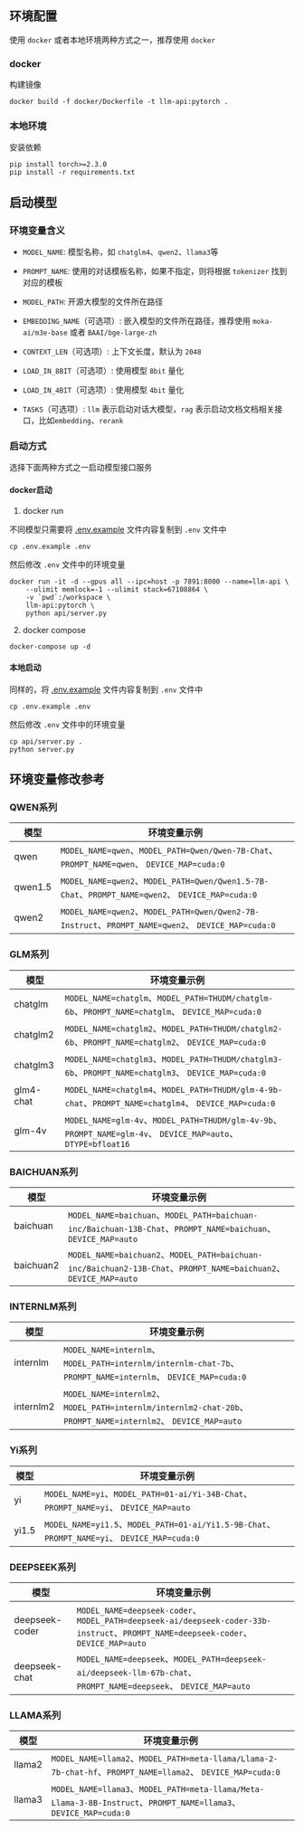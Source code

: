 ## 环境配置

使用 `docker` 或者本地环境两种方式之一，推荐使用 `docker`

### docker

构建镜像

```shell
docker build -f docker/Dockerfile -t llm-api:pytorch .
```

### 本地环境

安装依赖

```shell
pip install torch>=2.3.0
pip install -r requirements.txt
```

## 启动模型

### 环境变量含义

+ `MODEL_NAME`: 模型名称，如 `chatglm4`、`qwen2`、`llama3`等


+ `PROMPT_NAME`: 使用的对话模板名称，如果不指定，则将根据 `tokenizer` 找到对应的模板


+ `MODEL_PATH`: 开源大模型的文件所在路径


+ `EMBEDDING_NAME`（可选项）: 嵌入模型的文件所在路径，推荐使用 `moka-ai/m3e-base` 或者 `BAAI/bge-large-zh`


+ `CONTEXT_LEN`（可选项）: 上下文长度，默认为 `2048`


+ `LOAD_IN_8BIT`（可选项）: 使用模型 `8bit` 量化


+ `LOAD_IN_4BIT`（可选项）: 使用模型 `4bit` 量化


+ `TASKS`（可选项）: `llm` 表示启动对话大模型，`rag` 表示启动文档文档相关接口，比如`embedding`、`rerank`


### 启动方式

选择下面两种方式之一启动模型接口服务


#### docker启动

1. docker run

不同模型只需要将 [.env.example](../.env.example) 文件内容复制到 `.env` 文件中

```shell
cp .env.example .env
```

然后修改 `.env` 文件中的环境变量


```shell
docker run -it -d --gpus all --ipc=host -p 7891:8000 --name=llm-api \
    --ulimit memlock=-1 --ulimit stack=67108864 \
    -v `pwd`:/workspace \
    llm-api:pytorch \
    python api/server.py
```

2. docker compose

```shell
docker-compose up -d
```

#### 本地启动

同样的，将 [.env.example](../.env.example) 文件内容复制到 `.env` 文件中

```shell
cp .env.example .env
```

然后修改 `.env` 文件中的环境变量

```shell
cp api/server.py .
python server.py
```


## 环境变量修改参考

### QWEN系列

| 模型      | 环境变量示例                                                                                          |
|---------|-------------------------------------------------------------------------------------------------|
| qwen    | `MODEL_NAME=qwen`、`MODEL_PATH=Qwen/Qwen-7B-Chat`、`PROMPT_NAME=qwen`、 `DEVICE_MAP=cuda:0`        |
| qwen1.5 | `MODEL_NAME=qwen2`、`MODEL_PATH=Qwen/Qwen1.5-7B-Chat`、`PROMPT_NAME=qwen2`、 `DEVICE_MAP=cuda:0`   |
| qwen2   | `MODEL_NAME=qwen2`、`MODEL_PATH=Qwen/Qwen2-7B-Instruct`、`PROMPT_NAME=qwen2`、 `DEVICE_MAP=cuda:0` |


### GLM系列

| 模型        | 环境变量示例                                                                                                     |
|-----------|------------------------------------------------------------------------------------------------------------|
| chatglm   | `MODEL_NAME=chatglm`、`MODEL_PATH=THUDM/chatglm-6b`、`PROMPT_NAME=chatglm`、 `DEVICE_MAP=cuda:0`              |
| chatglm2  | `MODEL_NAME=chatglm2`、`MODEL_PATH=THUDM/chatglm2-6b`、`PROMPT_NAME=chatglm2`、 `DEVICE_MAP=cuda:0`           |
| chatglm3  | `MODEL_NAME=chatglm3`、`MODEL_PATH=THUDM/chatglm3-6b`、`PROMPT_NAME=chatglm3`、 `DEVICE_MAP=cuda:0`           |
| glm4-chat | `MODEL_NAME=chatglm4`、`MODEL_PATH=THUDM/glm-4-9b-chat`、`PROMPT_NAME=chatglm4`、 `DEVICE_MAP=cuda:0`         |
| glm-4v    | `MODEL_NAME=glm-4v`、`MODEL_PATH=THUDM/glm-4v-9b`、`PROMPT_NAME=glm-4v`、 `DEVICE_MAP=auto`、 `DTYPE=bfloat16` |


### BAICHUAN系列

| 模型        | 环境变量示例                                                                                                         |
|-----------|----------------------------------------------------------------------------------------------------------------|
| baichuan  | `MODEL_NAME=baichuan`、`MODEL_PATH=baichuan-inc/Baichuan-13B-Chat`、`PROMPT_NAME=baichuan`、 `DEVICE_MAP=auto`    |
| baichuan2 | `MODEL_NAME=baichuan2`、`MODEL_PATH=baichuan-inc/Baichuan2-13B-Chat`、`PROMPT_NAME=baichuan2`、 `DEVICE_MAP=auto` |


### INTERNLM系列

| 模型        | 环境变量示例                                                                                                     |
|-----------|------------------------------------------------------------------------------------------------------------|
| internlm  | `MODEL_NAME=internlm`、`MODEL_PATH=internlm/internlm-chat-7b`、`PROMPT_NAME=internlm`、 `DEVICE_MAP=cuda:0`   |
| internlm2 | `MODEL_NAME=internlm2`、`MODEL_PATH=internlm/internlm2-chat-20b`、`PROMPT_NAME=internlm2`、 `DEVICE_MAP=auto` |


### Yi系列

| 模型    | 环境变量示例                                                                                    |
|-------|-------------------------------------------------------------------------------------------|
| yi    | `MODEL_NAME=yi`、`MODEL_PATH=01-ai/Yi-34B-Chat`、`PROMPT_NAME=yi`、 `DEVICE_MAP=auto`        |
| yi1.5 | `MODEL_NAME=yi1.5`、`MODEL_PATH=01-ai/Yi1.5-9B-Chat`、`PROMPT_NAME=yi`、 `DEVICE_MAP=cuda:0` |


### DEEPSEEK系列

| 模型             | 环境变量示例                                                                                                                           |
|----------------|----------------------------------------------------------------------------------------------------------------------------------|
| deepseek-coder | `MODEL_NAME=deepseek-coder`、`MODEL_PATH=deepseek-ai/deepseek-coder-33b-instruct`、`PROMPT_NAME=deepseek-coder`、 `DEVICE_MAP=auto` |
| deepseek-chat  | `MODEL_NAME=deepseek`、`MODEL_PATH=deepseek-ai/deepseek-llm-67b-chat`、`PROMPT_NAME=deepseek`、 `DEVICE_MAP=auto`                   |


### LLAMA系列

| 模型     | 环境变量示例                                                                                                         |
|--------|----------------------------------------------------------------------------------------------------------------|
| llama2 | `MODEL_NAME=llama2`、`MODEL_PATH=meta-llama/Llama-2-7b-chat-hf`、`PROMPT_NAME=llama2`、 `DEVICE_MAP=cuda:0`       |
| llama3 | `MODEL_NAME=llama3`、`MODEL_PATH=meta-llama/Meta-Llama-3-8B-Instruct`、`PROMPT_NAME=llama3`、 `DEVICE_MAP=cuda:0` |
